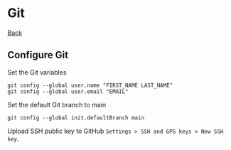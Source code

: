 # **Git**

[Back](./README.md)

## **Configure Git**

Set the Git variables

```(shell)
git config --global user.name "FIRST_NAME LAST_NAME"
git config --global user.email "EMAIL"
```

Set the default Git branch to main

```(shell)
git config --global init.defaultBranch main
```

Upload SSH public key to GitHub ```Settings > SSH and GPG keys > New SSH key```.
